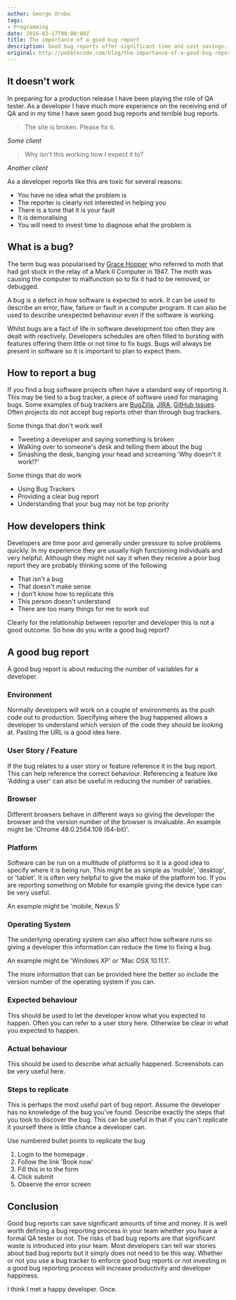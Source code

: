 ```yaml
---
author: George Ornbo
tags:
- Programming
date: 2016-02-17T00:00:00Z
title: The importance of a good bug report
description: Good bug reports offer significant time and cost savings. Not to mention happier developers.
original: http://pebblecode.com/blog/the-importance-of-a-good-bug-report/
---
```


## It doesn't work

In preparing for a production release I have been playing the role of QA tester. As a developer I have much more experience on the receiving end of QA and in my time I have seen good bug reports and terrible bug reports.

> The site is broken. Please fix it.

<cite>Some client</cite>

> Why isn't this working how I expect it to?

<cite>Another client</cite>

As a developer reports like this are toxic for several reasons:

* You have no idea what the problem is
* The reporter is clearly not interested in helping you
* There is a tone that it is your fault
* It is demoralising
* You will need to invest time to diagnose what the problem is

## What is a bug?

The term bug was popularised by [Grace Hopper][1] who referred to moth that had got stuck in the relay of a Mark II Computer in 1947. The moth was causing the computer to malfunction so to fix it had to be removed, or debugged.

A bug is a defect in how software is expected to work. It can be used to describe an error, flaw, failure or fault in a computer program. It can also be used to describe unexpected behaviour even if the software is working.

Whilst bugs are a fact of life in software development too often they are dealt with reactively. Developers schedules are often filled to bursting with features offering them little or not time to fix bugs. Bugs will always be present in software so it is important to plan to expect them.

## How to report a bug

If you find a bug software projects often have a standard way of reporting it. This may be tied to a bug tracker, a piece of software used for managing bugs. Some examples of bug trackers are [BugZilla][2], [JIRA][3], [GitHub Issues][4]. Often projects do not accept bug reports other than through bug trackers.

Some things that don't work well

* Tweeting a developer and saying something is broken
* Walking over to someone's desk and telling them about the bug
* Smashing the desk, banging your head and screaming 'Why doesn't it work!?'

Some things that do work

* Using Bug Trackers
* Providing a clear bug report
* Understanding that your bug may not be top priority

## How developers think

Developers are time poor and generally under pressure to solve problems quickly. In my experience they are usually high functioning individuals and very helpful. Although they might not say it when they receive a poor bug report they are probably thinking some of the following

* That isn't a bug
* That doesn't make sense
* I don't know how to replicate this
* This person doesn't understand
* There are too many things for me to work out

Clearly for the relationship between reporter and developer this is not a good outcome. So how do you write a good bug report?

## A good bug report

A good bug report is about reducing the number of variables for a developer.

### Environment

Normally developers will work on a couple of environments as the push code out to production. Specifying where the bug happened allows a developer to understand which version of the code they should be looking at. Pasting the URL is a good idea here.

### User Story / Feature

If the bug relates to a user story or feature reference it in the bug report. This can help reference the correct behaviour. Referencing a feature like 'Adding a user' can also be useful in reducing the number of variables.

### Browser

Different browsers behave in different ways so giving the developer the browser and the version number of the browser is invaluable. An example might be 'Chrome 48.0.2564.109 (64-bit)'.

### Platform

Software can be run on a multitude of platforms so it is a good idea to specify where it is being run. This might be as simple as 'mobile', 'desktop', or 'tablet'. It is often very helpful to give the make of the platform too. If you are reporting something on Mobile for example giving the device type can be very useful.

An example might be 'mobile, Nexus 5'

### Operating System

The underlying operating system can also affect how software runs so giving a developer this information can reduce the time to fixing a bug.

An example might be 'Windows XP' or 'Mac OSX 10.11.1'.

The more information that can be provided here the better so include the version number of the operating system if you can.

### Expected behaviour

This should be used to let the developer know what you expected to happen. Often you can refer to a user story here. Otherwise be clear in what you expected to happen.

### Actual behaviour

This should be used to describe what actually happened. Screenshots can be very useful here.

### Steps to replicate

This is perhaps the most useful part of bug report. Assume the developer has no knowledge of the bug you've found. Describe exactly the steps that you took to discover the bug. This can be useful in that if you can't replicate it yourself there is little chance a developer can.

Use numbered bullet points to replicate the bug

1. Login to the homepage .
2. Follow the link 'Book now'
3. Fill this in to the form
4. Click submit
5. Observe the error screen

## Conclusion

Good bug reports can save significant amounts of time and money. It is well worth defining a bug reporting process in your team whether you have a formal QA tester or not. The risks of bad bug reports are that significant waste is introduced into your team. Most developers can tell war stories about bad bug reports but it simply does not need to be this way. Whether or not you use a bug tracker to enforce good bug reports or not investing in a good bug reporting process will increase productivity and developer happiness.

I think I met a happy developer. Once.

[1]: https://en.wikipedia.org/wiki/Grace_Hopper
[2]: https://www.bugzilla.org/
[3]: https://www.atlassian.com/software/jira/
[4]: https://github.com/

